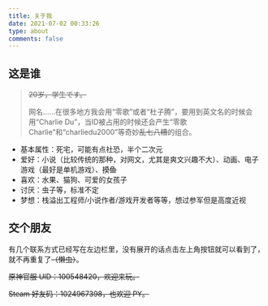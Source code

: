 ```yaml
---
title: 关于我
date: 2021-07-02 00:33:26
type: about
comments: false
---
```


## 这是谁

> ~~20岁，学生です。~~
>
> 网名……在很多地方我会用“零歌”或者“杜子腾”，要用到英文名的时候会用“Charlie Du”，当ID被占用的时候还会产生“零歌Charlie”和“charliedu2000”等奇妙~~乱七八糟~~的组合。

+ 基本属性：死宅，可能有点社恐，半个二次元
+ 爱好：小说（比较传统的那种，对网文，尤其是爽文兴趣不大）、动画、电子游戏（最好是单机游戏）、~~摸鱼~~
+ 喜欢：水果、猫狗、可爱的女孩子
+ 讨厌：虫子等，标准不定
+ 梦想：栈溢出工程师/小说作者/游戏开发者等等，想过参军但是高度近视

## 交个朋友

有几个联系方式已经写在左边栏里，没有展开的话点击左上角按钮就可以看到了，就不再重复了~~（懒虫）~~。

~~原神官服 UID：100548420，欢迎来玩。~~

~~Steam 好友码：1024967398，也欢迎 PY。~~

